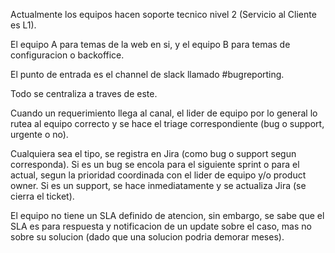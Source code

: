 Actualmente los equipos hacen soporte tecnico nivel 2 (Servicio al Cliente es L1).

El equipo A para temas de la web en si, y el equipo B para temas de configuracion o backoffice.

El punto de entrada es el channel de slack llamado #bugreporting.

Todo se centraliza a traves de este.

Cuando un requerimiento llega al canal, el lider de equipo por lo general lo rutea al equipo correcto y se hace el triage correspondiente (bug o support, urgente o no).

Cualquiera sea el tipo, se registra en Jira (como bug o support segun corresponda). Si es un bug se encola para el siguiente sprint o para el actual, segun la prioridad coordinada con el lider de equipo y/o product owner. Si es un support, se hace inmediatamente y se actualiza Jira (se cierra el ticket).

El equipo no tiene un SLA definido de atencion, sin embargo, se sabe que el SLA es para respuesta y notificacion de un update sobre el caso, mas no sobre su solucion (dado que una solucion podria demorar meses).
